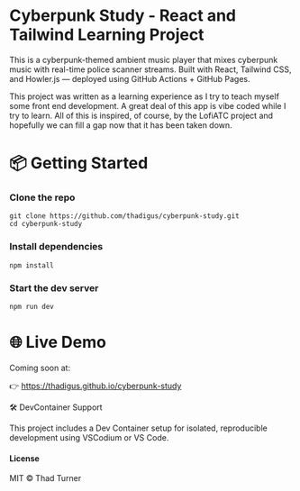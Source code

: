 # Cyberpunk Study - React and Tailwind Learning Project

This is a cyberpunk-themed ambient music player that mixes cyberpunk music with real-time police scanner streams. Built with React, Tailwind CSS, and Howler.js — deployed using GitHub Actions + GitHub Pages.

This project was written as a learning experience as I try to teach myself some front end development. A great deal of this app is vibe coded while I try to learn. All of this is inspired, of course, by the LofiATC project and hopefully we can fill a gap now that it has been taken down.

# 📦 Getting Started

### Clone the repo
```shell
git clone https://github.com/thadigus/cyberpunk-study.git
cd cyberpunk-study
```

### Install dependencies
`npm install`

### Start the dev server
`npm run dev`

# 🌐 Live Demo

Coming soon at:

👉 https://thadigus.github.io/cyberpunk-study

🛠 DevContainer Support

This project includes a Dev Container setup for isolated, reproducible development using VSCodium or VS Code.

#### License

MIT © Thad Turner

